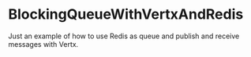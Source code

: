 # BlockingQueueWithVertxAndRedis
Just an example of how to use Redis as queue and publish and receive messages with Vertx.
